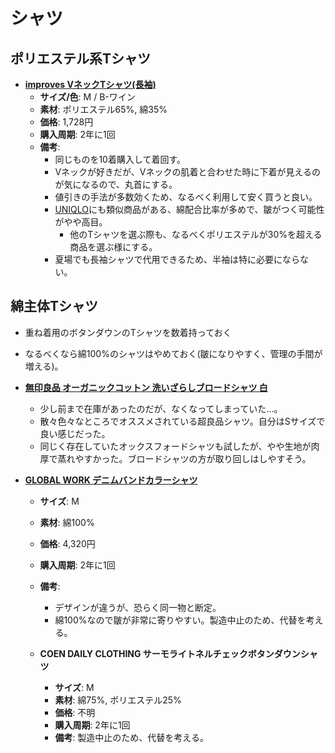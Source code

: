 シャツ
====

ポリエステル系Tシャツ
----

- [**improves VネックTシャツ(長袖)**](http://store.shopping.yahoo.co.jp/improves/95774.html)
  - **サイズ/色**: M / B-ワイン
  - **素材**: ポリエステル65%, 綿35%
  - **価格**: 1,728円
  - **購入周期**: 2年に1回
  - **備考**:
    - 同じものを10着購入して着回す。
    - Vネックが好きだが、Vネックの肌着と合わせた時に下着が見えるのが気になるので、丸首にする。
    - 値引きの手法が多数効くため、なるべく利用して安く買うと良い。
    - [UNIQLO](http://www.uniqlo.com/jp/store/goods/172339-18)にも類似商品がある、綿配合比率が多めで、皺がつく可能性がやや高目。
      - 他のTシャツを選ぶ際も、なるべくポリエステルが30%を超える商品を選ぶ様にする。
    - 夏場でも長袖シャツで代用できるため、半袖は特に必要にならない。

綿主体Tシャツ
----

- 重ね着用のボタンダウンのTシャツを数着持っておく
- なるべくなら綿100%のシャツはやめておく\(皺になりやすく、管理の手間が増える\)。

- [**無印良品 オーガニックコットン 洗いざらしブロードシャツ 白**](https://www.muji.net/store/cmdty/section/S100021802)
  - 少し前まで在庫があったのだが、なくなってしまっていた...。
  - 散々色々なところでオススメされている超良品シャツ。自分はSサイズで良い感じだった。
  - 同じく存在していたオックスフォードシャツも試したが、やや生地が肉厚で蒸れやすかった。ブロードシャツの方が取り回しはしやすそう。

- [**GLOBAL WORK デニムバンドカラーシャツ**](http://zozo.jp/shop/globalwork/goods/12201174/?did=27878492)
  - **サイズ**: M
  - **素材**: 綿100%
  - **価格**: 4,320円
  - **購入周期**: 2年に1回
  - **備考**:
    - デザインが違うが、恐らく同一物と断定。
    - 綿100%なので皺が非常に寄りやすい。製造中止のため、代替を考える。

  - **COEN DAILY CLOTHING サーモライトネルチェックボタンダウンシャツ**
    - **サイズ**: M
    - **素材**: 綿75%, ポリエステル25%
    - **価格**: 不明
    - **購入周期**: 2年に1回
    - **備考**: 製造中止のため、代替を考える。
